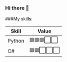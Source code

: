 ### Hi there 👋

###My skills:

<table>
  <thead>
    <tr>
      <th>Skill</th>
      <th>Value</th>
    </tr>
  </thead>
  <tbody>
    <tr>
      <td>Python</td>
      <td>🟦🟦🟦⬜⬜</td>
    </tr>
    <tr>
      <td>C#</td>
      <td>🟦🟦⬜⬜⬜</td>
    </tr>
  </tbody>
</table>
